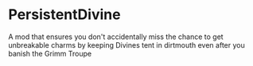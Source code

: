 ﻿# PersistentDivine

A mod that ensures you don't accidentally miss the chance to get unbreakable charms by keeping Divines tent in dirtmouth even after you banish the Grimm Troupe
